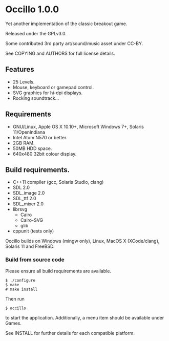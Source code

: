 # Occillo 1.0.0

Yet another implementation of the classic breakout game.

Released under the GPLv3.0.

Some contributed 3rd party art/sound/music asset under CC-BY.

See COPYING and AUTHORS for full license details.

## Features

* 25 Levels.
* Mouse, keyboard or gamepad control.
* SVG graphics for hi-dpi displays.
* Rocking soundtrack...

## Requirements

* GNU/Linux, Apple OS X 10.10+, Microsoft Windows 7+, Solaris 11/OpenIndiana
* Intel Atom N570 or better.
* 2GB RAM.
* 50MB HDD space.
* 640x480 32bit colour display.

## Build requirements.

* C++11 compiler (gcc, Solaris Studio, clang)
* SDL 2.0
* SDL_image 2.0
* SDL_ttf 2.0
* SDL_mixer 2.0
* librsvg
  * Cairo
  * Cairo-SVG
  * glib
* cppunit (tests only)

Occillo builds on Windows (mingw only), Linux, MacOS X (XCode/clang), Solaris 11 and FreeBSD.

### Build from source code

Please ensure all build requirements are available.

```
$ ./configure
$ make
# make install
```

Then run

```
$ occillo
```

to start the application. Additionally, a menu item should be available under Games.

See INSTALL for further details for each compatible platform.
